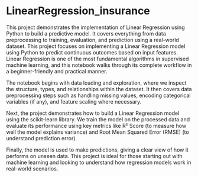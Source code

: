 # LinearRegression_insurance
This project demonstrates the implementation of Linear Regression using Python to build a predictive model. It covers everything from data preprocessing to training, evaluation, and prediction using a real-world dataset.
This project focuses on implementing a Linear Regression model using Python to predict continuous outcomes based on input features. Linear Regression is one of the most fundamental algorithms in supervised machine learning, and this notebook walks through its complete workflow in a beginner-friendly and practical manner.

The notebook begins with data loading and exploration, where we inspect the structure, types, and relationships within the dataset. It then covers data preprocessing steps such as handling missing values, encoding categorical variables (if any), and feature scaling where necessary.

Next, the project demonstrates how to build a Linear Regression model using the scikit-learn library. We train the model on the processed data and evaluate its performance using key metrics like R² Score (to measure how well the model explains variance) and Root Mean Squared Error (RMSE) (to understand prediction error).

Finally, the model is used to make predictions, giving a clear view of how it performs on unseen data. This project is ideal for those starting out with machine learning and looking to understand how regression models work in real-world scenarios.
